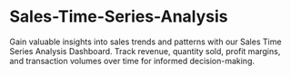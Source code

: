 # Sales-Time-Series-Analysis
Gain valuable insights into sales trends and patterns with our Sales Time Series Analysis Dashboard. Track revenue, quantity sold, profit margins, and transaction volumes over time for informed decision-making.
